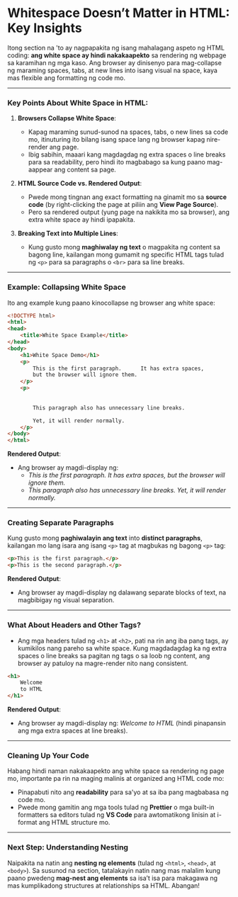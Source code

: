 # **Whitespace Doesn’t Matter in HTML: Key Insights**

Itong section na 'to ay nagpapakita ng isang mahalagang aspeto ng HTML coding: **ang white space ay hindi nakakaapekto** sa rendering ng webpage sa karamihan ng mga kaso. Ang browser ay dinisenyo para mag-collapse ng maraming spaces, tabs, at new lines into isang visual na space, kaya mas flexible ang formatting ng code mo.

---

### **Key Points About White Space in HTML**:

1. **Browsers Collapse White Space**:
   - Kapag maraming sunud-sunod na spaces, tabs, o new lines sa code mo, itinuturing ito bilang isang space lang ng browser kapag nire-render ang page.
   - Ibig sabihin, maaari kang magdagdag ng extra spaces o line breaks para sa readability, pero hindi ito magbabago sa kung paano mag-aappear ang content sa page.

2. **HTML Source Code vs. Rendered Output**:
   - Pwede mong tingnan ang exact formatting na ginamit mo sa **source code** (by right-clicking the page at piliin ang **View Page Source**).
   - Pero sa rendered output (yung page na nakikita mo sa browser), ang extra white space ay hindi ipapakita.

3. **Breaking Text into Multiple Lines**:
   - Kung gusto mong **maghiwalay ng text** o magpakita ng content sa bagong line, kailangan mong gumamit ng specific HTML tags tulad ng `<p>` para sa paragraphs o `<br>` para sa line breaks.

---

### **Example: Collapsing White Space**

Ito ang example kung paano kinocollapse ng browser ang white space:

```html
<!DOCTYPE html>
<html>
<head>
    <title>White Space Example</title>
</head>
<body>
    <h1>White Space Demo</h1>
    <p>
        This is the first paragraph.      It has extra spaces,
        but the browser will ignore them.
    </p>
    <p>
        
        
        This paragraph also has unnecessary line breaks.

        Yet, it will render normally.
    </p>
</body>
</html>
```

**Rendered Output**:
- Ang browser ay magdi-display ng:
  - *This is the first paragraph. It has extra spaces, but the browser will ignore them.*
  - *This paragraph also has unnecessary line breaks. Yet, it will render normally.*

---

### **Creating Separate Paragraphs**

Kung gusto mong **paghiwalayin ang text** into **distinct paragraphs**, kailangan mo lang isara ang isang `<p>` tag at magbukas ng bagong `<p>` tag:

```html
<p>This is the first paragraph.</p>
<p>This is the second paragraph.</p>
```

**Rendered Output**:
- Ang browser ay magdi-display ng dalawang separate blocks of text, na magbibigay ng visual separation.

---

### **What About Headers and Other Tags?**

- Ang mga headers tulad ng `<h1>` at `<h2>`, pati na rin ang iba pang tags, ay kumikilos nang pareho sa white space. Kung magdadagdag ka ng extra spaces o line breaks sa pagitan ng tags o sa loob ng content, ang browser ay patuloy na magre-render nito nang consistent.

```html
<h1>
    Welcome     
    to HTML
</h1>
```

**Rendered Output**:
- Ang browser ay magdi-display ng: *Welcome to HTML* (hindi pinapansin ang mga extra spaces at line breaks).

---

### **Cleaning Up Your Code**

Habang hindi naman nakakaapekto ang white space sa rendering ng page mo, importante pa rin na maging malinis at organized ang HTML code mo:
- Pinapabuti nito ang **readability** para sa'yo at sa iba pang magbabasa ng code mo.
- Pwede mong gamitin ang mga tools tulad ng **Prettier** o mga built-in formatters sa editors tulad ng **VS Code** para awtomatikong linisin at i-format ang HTML structure mo.

---

### **Next Step: Understanding Nesting**

Naipakita na natin ang **nesting ng elements** (tulad ng `<html>`, `<head>`, at `<body>`). Sa susunod na section, tatalakayin natin nang mas malalim kung paano pwedeng **mag-nest ang elements** sa isa’t isa para makagawa ng mas kumplikadong structures at relationships sa HTML. Abangan!